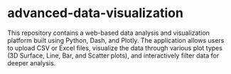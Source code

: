 # advanced-data-visualization
This repository contains a web-based data analysis and visualization platform built using Python, Dash, and Plotly. The application allows users to upload CSV or Excel files, visualize the data through various plot types (3D Surface, Line, Bar, and Scatter plots), and interactively filter data for deeper analysis.
